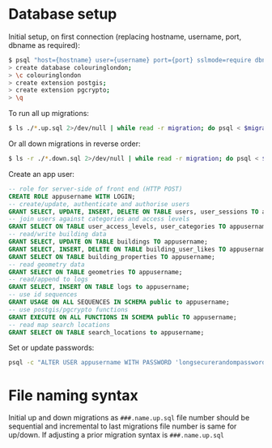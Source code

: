 # Database setup

Initial setup, on first connection (replacing hostname, username, port, dbname as required):

```bash
$ psql "host={hostname} user={username} port={port} sslmode=require dbname=postgres"
> create database colouringlondon;
> \c colouringlondon
> create extension postgis;
> create extension pgcrypto;
> \q
```

To run all up migrations:

```bash
$ ls ./*.up.sql 2>/dev/null | while read -r migration; do psql < $migration; done;
```

Or all down migrations in reverse order:

```bash
$ ls -r ./*.down.sql 2>/dev/null | while read -r migration; do psql < $migration; done;
```

Create an app user:

```sql
-- role for server-side of front end (HTTP POST)
CREATE ROLE appusername WITH LOGIN;
-- create/update, authenticate and authorise users
GRANT SELECT, UPDATE, INSERT, DELETE ON TABLE users, user_sessions TO appusername;
-- join users against categories and access levels
GRANT SELECT ON TABLE user_access_levels, user_categories TO appusername;
-- read/write building data
GRANT SELECT, UPDATE ON TABLE buildings TO appusername;
GRANT SELECT, INSERT, DELETE ON TABLE building_user_likes TO appusername;
GRANT SELECT ON TABLE building_properties TO appusername;
-- read geometry data
GRANT SELECT ON TABLE geometries TO appusername;
-- read/append to logs
GRANT SELECT, INSERT ON TABLE logs to appusername;
-- use id sequences
GRANT USAGE ON ALL SEQUENCES IN SCHEMA public to appusername;
-- use postgis/pgcrypto functions
GRANT EXECUTE ON ALL FUNCTIONS IN SCHEMA public TO appusername;
-- read map search locations
GRANT SELECT ON TABLE search_locations to appusername;
```

Set or update passwords:

```bash
psql -c "ALTER USER appusername WITH PASSWORD 'longsecurerandompassword';"
```

# File naming syntax
Initial up and down migrations as `###.name.up.sql` file number should be sequential and incremental to last migrations file number is same for up/down. If adjusting a prior migration syntax is `###.name.up.sql`
